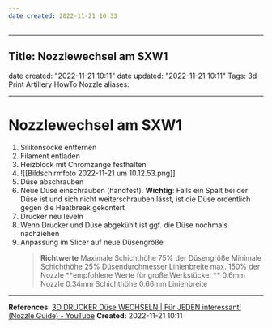 ```yaml
---
date created: 2022-11-21 10:33
---
```


---

## Title: Nozzlewechsel am SXW1
date created: "2022-11-21 10:11"
date updated: "2022-11-21 10:11"
Tags: 3d Print Artillery HowTo Nozzle
aliases:

---

# Nozzlewechsel am SXW1

1. Silikonsocke entfernen
2. Filament entladen
3. Heizblock mit Chromzange festhalten
4. ![[Bildschirm­foto 2022-11-21 um 10.12.53.png]]
5. Düse abschrauben
6. Neue Düse einschrauben (handfest). **Wichtig**: Falls ein Spalt bei der Düse ist und sich nicht weiterschrauben lässt, ist die Düse ordentlich gegen die Heatbreak gekontert
7. Drucker neu leveln
8. Wenn Drucker und Düse abgekühlt ist ggf. die Düse nochmals nachziehen
9. Anpassung im Slicer auf neue Düsengröße
   > **Richtwerte**
   > Maximale Schichthöhe 75% der Düsengröße
   > Minimale Schichthöhe 25% Düsendurchmesser
   > Linienbreite max. 150% der Nozzle
   > **empfohlene Werte für große Werkstücke: **
   > 0.6mm Nozzle
   > 0.34mm Schichthöhe
   > 0.66mm Linienbreite

---

**References**:
[3D DRUCKER Düse WECHSELN | Für JEDEN interessant! (Nozzle Guide) - YouTube](https://www.youtube.com/watch?v=2aGikHPDiw8&list=PLRtSGxxg-AgubOuinFV0rXfIobFza6EtS&index=49)
**Created:** 2022-11-21 10:11
